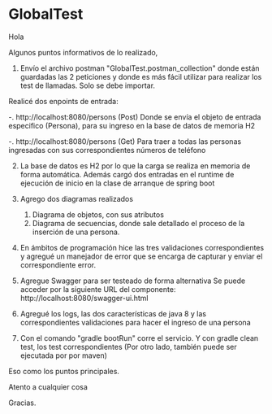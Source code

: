 # GlobalTest

Hola

Algunos puntos informativos de lo realizado,

1. Envío el archivo postman "GlobalTest.postman_collection" donde están guardadas las 2 peticiones y donde es 
 más fácil utilizar para realizar los test de llamadas. Solo se debe importar.

 Realicé dos enpoints de entrada:

 -. http://localhost:8080/persons (Post)
   Donde se envía el objeto de entrada especifico (Persona), para su ingreso en la base de datos de memoria H2

 -. http://localhost:8080/persons (Get)
   Para traer a todas las personas ingresadas con sus correspondientes números de teléfono

2. La base de datos es H2 por lo que la carga se realiza en memoria de forma automática. 
   Además cargó dos entradas en el runtime de ejecución de inicio en la clase de arranque de spring boot

3. Agrego dos diagramas realizados
   1. Diagrama de objetos, con sus atributos
   2. Diagrama de secuencias, donde sale detallado el proceso de la inserción de una persona.

4. En ámbitos de programación hice las tres validaciones correspondientes y agregué un manejador de error
   que se encarga de capturar y enviar el correspondiente error.

5. Agregue Swagger para ser testeado de forma alternativa
   Se puede acceder por la siguiente URL del componente: http://localhost:8080/swagger-ui.html

6. Agregué los logs, las dos características de java 8 y las correspondientes validaciones para hacer el ingreso de una persona

7. Con el comando "gradle bootRun" corre el servicio. Y con gradle clean test, los test correspondientes (Por otro lado, también puede ser ejecutada por por maven)



Eso como los puntos principales.

Atento a cualquier cosa

Gracias.
  
